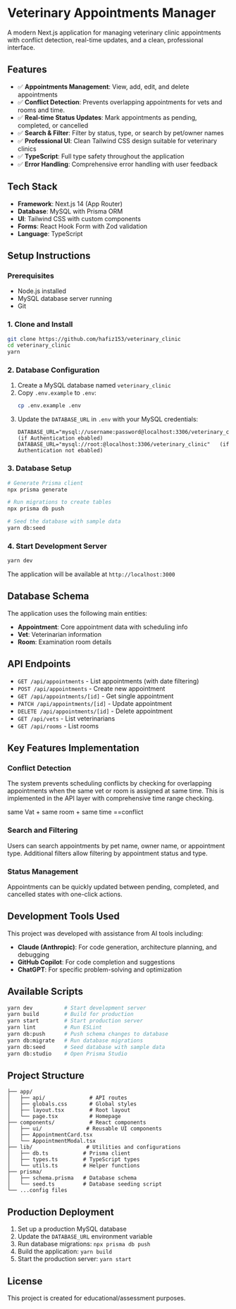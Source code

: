 # Veterinary Appointments Manager

A modern Next.js application for managing veterinary clinic appointments with conflict detection, real-time updates, and a clean, professional interface.

## Features

- ✅ **Appointments Management**: View, add, edit, and delete appointments
- ✅ **Conflict Detection**: Prevents overlapping appointments for vets and rooms and time.
- ✅ **Real-time Status Updates**: Mark appointments as pending, completed, or cancelled
- ✅ **Search & Filter**: Filter by status, type, or search by pet/owner names
- ✅ **Professional UI**: Clean Tailwind CSS design suitable for veterinary clinics
- ✅ **TypeScript**: Full type safety throughout the application
- ✅ **Error Handling**: Comprehensive error handling with user feedback

## Tech Stack

- **Framework**: Next.js 14 (App Router)
- **Database**: MySQL with Prisma ORM
- **UI**: Tailwind CSS with custom components
- **Forms**: React Hook Form with Zod validation
- **Language**: TypeScript

## Setup Instructions

### Prerequisites

- Node.js installed
- MySQL database server running
- Git

### 1. Clone and Install

```bash
git clone https://github.com/hafiz153/veterinary_clinic
cd veterinary_clinic
yarn
```

### 2. Database Configuration

1. Create a MySQL database named `veterinary_clinic`
2. Copy `.env.example` to `.env`:
   ```bash
   cp .env.example .env
   ```
3. Update the `DATABASE_URL` in `.env` with your MySQL credentials:
   ```
   DATABASE_URL="mysql://username:password@localhost:3306/veterinary_clinic"   (if Authentication ebabled)
   DATABASE_URL="mysql://root:@localhost:3306/veterinary_clinic"   (if Authentication not ebabled)
   ```

### 3. Database Setup

```bash
# Generate Prisma client
npx prisma generate

# Run migrations to create tables
npx prisma db push

# Seed the database with sample data
yarn db:seed
```

### 4. Start Development Server

```bash
yarn dev
```

The application will be available at `http://localhost:3000`

## Database Schema

The application uses the following main entities:

- **Appointment**: Core appointment data with scheduling info
- **Vet**: Veterinarian information
- **Room**: Examination room details

## API Endpoints

- `GET /api/appointments` - List appointments (with date filtering)
- `POST /api/appointments` - Create new appointment
- `GET /api/appointments/[id]` - Get single appointment
- `PATCH /api/appointments/[id]` - Update appointment
- `DELETE /api/appointments/[id]` - Delete appointment
- `GET /api/vets` - List veterinarians
- `GET /api/rooms` - List rooms

## Key Features Implementation

### Conflict Detection

The system prevents scheduling conflicts by checking for overlapping appointments when the same vet or room is assigned at same time. This is implemented in the API layer with comprehensive time range checking.

same Vat + same room + same time ==conflict

### Search and Filtering

Users can search appointments by pet name, owner name, or appointment type. Additional filters allow filtering by appointment status and type.

### Status Management

Appointments can be quickly updated between pending, completed, and cancelled states with one-click actions.

## Development Tools Used

This project was developed with assistance from AI tools including:

- **Claude (Anthropic)**: For code generation, architecture planning, and debugging
- **GitHub Copilot**: For code completion and suggestions
- **ChatGPT**: For specific problem-solving and optimization

## Available Scripts

```bash
yarn dev          # Start development server
yarn build        # Build for production
yarn start        # Start production server
yarn lint         # Run ESLint
yarn db:push      # Push schema changes to database
yarn db:migrate   # Run database migrations
yarn db:seed      # Seed database with sample data
yarn db:studio    # Open Prisma Studio
```

## Project Structure

```
├── app/
│   ├── api/              # API routes
│   ├── globals.css       # Global styles
│   ├── layout.tsx        # Root layout
│   └── page.tsx          # Homepage
├── components/           # React components
│   ├── ui/              # Reusable UI components
│   ├── AppointmentCard.tsx
│   └── AppointmentModal.tsx
├── lib/                 # Utilities and configurations
│   ├── db.ts           # Prisma client
│   ├── types.ts        # TypeScript types
│   └── utils.ts        # Helper functions
├── prisma/
│   ├── schema.prisma   # Database schema
│   └── seed.ts         # Database seeding script
└── ...config files
```

## Production Deployment

1. Set up a production MySQL database
2. Update the `DATABASE_URL` environment variable
3. Run database migrations: `npx prisma db push`
4. Build the application: `yarn build`
5. Start the production server: `yarn start`

## License

This project is created for educational/assessment purposes.
